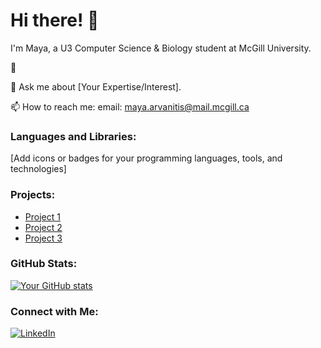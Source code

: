 # Hi there! 👋

I'm Maya, a U3 Computer Science & Biology student at McGill University.


🌱

💬 Ask me about [Your Expertise/Interest].

📫 How to reach me: 
email: maya.arvanitis@mail.mcgill.ca

### Languages and Libraries:
[Add icons or badges for your programming languages, tools, and technologies]

### Projects:
- [Project 1](link)
- [Project 2](link)
- [Project 3](link)

### GitHub Stats:
[![Your GitHub stats](https://github-readme-stats.vercel.app/api?username=mayaarvanitis)](https://github.com/anuraghazra/github-readme-stats)

### Connect with Me:
[![LinkedIn](https://img.shields.io/badge/LinkedIn-Connect-blue)](www.linkedin.com/in/maya-arvanitis-771853170)
